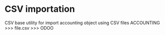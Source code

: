 CSV importation
===============

CSV base utility for import accounting object using CSV files 
ACCOUNTING >>> file.csv >>> ODOO
